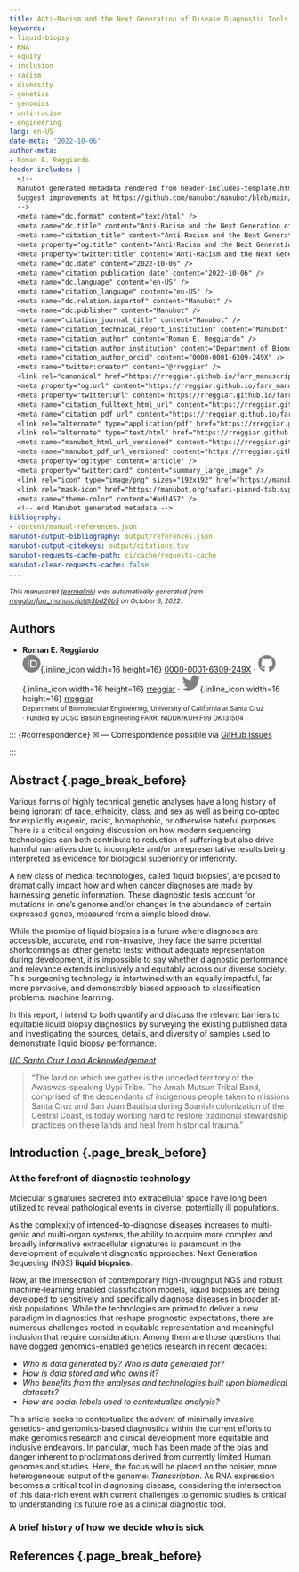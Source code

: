 ```yaml
---
title: Anti-Racism and the Next Generation of Disease Diagnostic Tools
keywords:
- liquid-biopsy
- RNA
- equity
- inclusion
- racism
- diversity
- genetics
- genomics
- anti-racism
- engineering
lang: en-US
date-meta: '2022-10-06'
author-meta:
- Roman E. Reggiardo
header-includes: |-
  <!--
  Manubot generated metadata rendered from header-includes-template.html.
  Suggest improvements at https://github.com/manubot/manubot/blob/main/manubot/process/header-includes-template.html
  -->
  <meta name="dc.format" content="text/html" />
  <meta name="dc.title" content="Anti-Racism and the Next Generation of Disease Diagnostic Tools" />
  <meta name="citation_title" content="Anti-Racism and the Next Generation of Disease Diagnostic Tools" />
  <meta property="og:title" content="Anti-Racism and the Next Generation of Disease Diagnostic Tools" />
  <meta property="twitter:title" content="Anti-Racism and the Next Generation of Disease Diagnostic Tools" />
  <meta name="dc.date" content="2022-10-06" />
  <meta name="citation_publication_date" content="2022-10-06" />
  <meta name="dc.language" content="en-US" />
  <meta name="citation_language" content="en-US" />
  <meta name="dc.relation.ispartof" content="Manubot" />
  <meta name="dc.publisher" content="Manubot" />
  <meta name="citation_journal_title" content="Manubot" />
  <meta name="citation_technical_report_institution" content="Manubot" />
  <meta name="citation_author" content="Roman E. Reggiardo" />
  <meta name="citation_author_institution" content="Department of Biomolecular Engineering, University of California at Santa Cruz" />
  <meta name="citation_author_orcid" content="0000-0001-6309-249X" />
  <meta name="twitter:creator" content="@rreggiar" />
  <link rel="canonical" href="https://rreggiar.github.io/farr_manuscript/" />
  <meta property="og:url" content="https://rreggiar.github.io/farr_manuscript/" />
  <meta property="twitter:url" content="https://rreggiar.github.io/farr_manuscript/" />
  <meta name="citation_fulltext_html_url" content="https://rreggiar.github.io/farr_manuscript/" />
  <meta name="citation_pdf_url" content="https://rreggiar.github.io/farr_manuscript/manuscript.pdf" />
  <link rel="alternate" type="application/pdf" href="https://rreggiar.github.io/farr_manuscript/manuscript.pdf" />
  <link rel="alternate" type="text/html" href="https://rreggiar.github.io/farr_manuscript/v/3bd20b5624310f940cc92bdb895eed9ee84f9a3e/" />
  <meta name="manubot_html_url_versioned" content="https://rreggiar.github.io/farr_manuscript/v/3bd20b5624310f940cc92bdb895eed9ee84f9a3e/" />
  <meta name="manubot_pdf_url_versioned" content="https://rreggiar.github.io/farr_manuscript/v/3bd20b5624310f940cc92bdb895eed9ee84f9a3e/manuscript.pdf" />
  <meta property="og:type" content="article" />
  <meta property="twitter:card" content="summary_large_image" />
  <link rel="icon" type="image/png" sizes="192x192" href="https://manubot.org/favicon-192x192.png" />
  <link rel="mask-icon" href="https://manubot.org/safari-pinned-tab.svg" color="#ad1457" />
  <meta name="theme-color" content="#ad1457" />
  <!-- end Manubot generated metadata -->
bibliography:
- content/manual-references.json
manubot-output-bibliography: output/references.json
manubot-output-citekeys: output/citations.tsv
manubot-requests-cache-path: ci/cache/requests-cache
manubot-clear-requests-cache: false
...
```







<small><em>
This manuscript
([permalink](https://rreggiar.github.io/farr_manuscript/v/3bd20b5624310f940cc92bdb895eed9ee84f9a3e/))
was automatically generated
from [rreggiar/farr_manuscript@3bd20b5](https://github.com/rreggiar/farr_manuscript/tree/3bd20b5624310f940cc92bdb895eed9ee84f9a3e)
on October 6, 2022.
</em></small>

## Authors



+ **Roman E. Reggiardo**
  <br>
    ![ORCID icon](images/orcid.svg){.inline_icon width=16 height=16}
    [0000-0001-6309-249X](https://orcid.org/0000-0001-6309-249X)
    · ![GitHub icon](images/github.svg){.inline_icon width=16 height=16}
    [rreggiar](https://github.com/rreggiar)
    · ![Twitter icon](images/twitter.svg){.inline_icon width=16 height=16}
    [rreggiar](https://twitter.com/rreggiar)<br>
  <small>
     Department of Biomolecular Engineering, University of California at Santa Cruz<br>
     · Funded by UCSC Baskin Engineering FARR; NIDDK/KUH F99 DK131504
  </small>


::: {#correspondence}
✉ — Correspondence possible via [GitHub Issues](https://github.com/rreggiar/farr_manuscript/issues)

:::


## Abstract {.page_break_before}

Various forms of highly technical genetic analyses have a long history of being ignorant of race, ethnicity, class, and sex as well as being co-opted for explicitly eugenic, racist, homophobic, or otherwise hateful purposes. 
There is a critical ongoing discussion on how modern sequencing technologies can both contribute to reduction of suffering but also drive harmful narratives due to incomplete and/or unrepresentative results being interpreted as evidence for biological superiority or inferiority. 

A new class of medical technologies, called ‘liquid biopsies’, are poised to dramatically impact how and when cancer diagnoses are made by harnessing genetic information. 
These diagnostic tests account for mutations in one’s genome and/or changes in the abundance of certain expressed genes, measured from a simple blood draw. 

While the promise of liquid biopsies is a future where diagnoses are accessible, accurate, and non-invasive, they face the same potential shortcomings as other genetic tests: without adequate representation during development, it is impossible to say whether diagnostic performance and relevance extends inclusively and equitably across our diverse society. 
This burgeoning technology is intertwined with an equally impactful, far more pervasive, and demonstrably biased approach to classification problems: machine learning. 

In this report, I intend to both quantify and discuss the relevant barriers to equitable liquid biopsy diagnostics by surveying the existing published data and investigating the sources, details, and diversity of samples used to demonstrate liquid biopsy performance.

*<u>UC Santa Cruz Land Acknowledgement</u>*  
> “The land on which we gather is the unceded territory of the Awaswas-speaking Uypi Tribe. 
> The Amah Mutsun Tribal Band, comprised of the descendants of indigenous people taken to missions Santa Cruz and San Juan Bautista during Spanish colonization of the Central Coast, is today working hard to restore traditional stewardship practices on these lands and heal from historical trauma.”


## Introduction {.page_break_before}

### At the forefront of diagnostic technology

Molecular signatures secreted into extracellular space have long been utilized to reveal pathological events in diverse, potentially ill populations. 

As the complexity of intended-to-diagnose diseases increases to multi-genic and multi-organ systems, the ability to acquire more complex and broadly informative extracellular signatures is paramount in the development of equivalent diagnostic approaches: Next Generation Sequecing (NGS) **liquid biopsies**.

Now, at the intersection of contemporary high-throughput NGS and robust machine-learning enabled classification models, liquid biopsies are being developed to sensitively and specifically diagnose diseases in broader at-risk populations.
While the technologies are primed to deliver a new paradigm in diagnostics that reshape prognostic expectations, there are numerous challenges rooted in equitable representation and meaningful inclusion that require consideration.
Among them are those questions that have dogged genomics-enabled genetics research in recent decades:

- *Who is data generated by? Who is data generated for?*  
- *How is data stored and who owns it?*  
- *Who benefits from the analyses and technologies built upon biomedical datasets?*  
- *How are social labels used to contextualize analysis?*  

This article seeks to contextualize the advent of minimally invasive, genetics- and genomics-based diagnostics within the current efforts to make genomics research and clinical development more equitable and inclusive endeavors.
In paricular, much has been made of the bias and danger inherent to proclamations derived from currently limited Human genomes and studies.
Here, the focus will be placed on the noisier, more heterogeneous output of the genome: *Transcription*.
As RNA expression becomes a critical tool in diagnosing disease, considering the intersection of this data-rich event with current challenges to genomic studies is critical to understanding its future role as a clinical diagnostic tool.

### A brief history of how we decide who is sick


















## References {.page_break_before}

<!-- Explicitly insert bibliography here -->
<div id="refs"></div>
